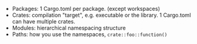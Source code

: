 

- Packages: 1 Cargo.toml per package. (except workspaces)
- Crates: compilation "target", e.g. executable or the library. 1 Cargo.toml can have multiple crates.
- Modules: hierarchical namespacing structure
- Paths: how you use the namespaces, `crate::foo::function()`

